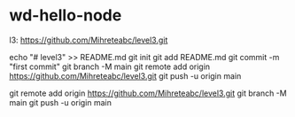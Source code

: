 # wd-hello-node
l3: https://github.com/Mihreteabc/level3.git

echo "# level3" >> README.md
git init
git add README.md
git commit -m "first commit"
git branch -M main
git remote add origin https://github.com/Mihreteabc/level3.git
git push -u origin main

git remote add origin https://github.com/Mihreteabc/level3.git
git branch -M main
git push -u origin main
